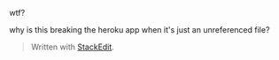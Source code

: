 
wtf?

why is this breaking the heroku app when it's just an unreferenced file?

> Written with [StackEdit](https://stackedit.io/).
<!--stackedit_data:
eyJoaXN0b3J5IjpbLTEwMjk1MDYzMDRdfQ==
-->